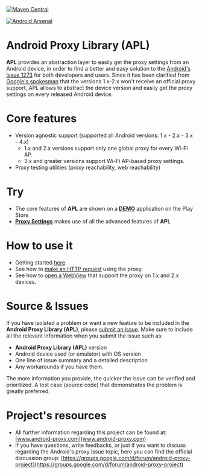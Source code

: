 [![Maven Central](https://maven-badges.herokuapp.com/maven-central/be.shouldit/android-proxy-library/badge.svg)](https://maven-badges.herokuapp.com/maven-central/be.shouldit/android-proxy-library)

[![Android Arsenal](https://img.shields.io/badge/Android%20Arsenal-APL-blue.svg?style=flat)](https://android-arsenal.com/details/1/307)

# Android Proxy Library (APL) 
**APL** provides an abstraction layer to easily get the proxy settings from an Android device, in order to find a better and easy solution to the [Android's Issue 1273](http://www.android-proxy.com/2011/09/hello-world-issue-1273.html) for both developers and users. Since it has been clarified from [Google's spokesman](http://stackoverflow.com/questions/9446871/how-users-developers-can-set-the-androids-proxy-configuration-for-versions-2-x) that the versions 1.x-2.x won't receive an official proxy support, APL allows to abstract the device version and easily get the proxy settings on every released Android device.

# Core features
* Version agnostic support (supported all Android versions: 1.x - 2.x - 3.x - 4.x)
  * 1.x and 2.x versions support only one global proxy for every Wi-Fi AP.
  * 3.x and greater versions support Wi-Fi AP-based proxy settings.
* Proxy testing utilities (proxy reachability, web reachability)


# Try
* The core features of **APL** are shown on a **[DEMO](https://play.google.com/store/apps/details?id=com.lechucksoftware.proxy.lib.activities)** application on the Play Store
* **[Proxy Settings](https://play.google.com/store/apps/details?id=com.lechucksoftware.proxy.proxysettings)** makes use of all the advanced features of **APL** 

# How to use it
* Getting started [here](https://github.com/shouldit/android-proxy-library/wiki/Getting-Started).
* See how to [make an HTTP request](https://github.com/shouldit/android-proxy-library/wiki/Make-a-HTTP-Request) using the proxy.
* See how to [open a WebView](https://github.com/shouldit/android-proxy-library/wiki/Using-WebView-with-Proxy) that support the proxy on 1.x and 2.x devices.

# Source & Issues
If you have isolated a problem or want a new feature to be included in the **Android Proxy Library (APL)**, please [submit an issue](https://github.com/shouldit/android-proxy-library/issues/new). Make sure to include all the relevant information when you submit the issue such as:

* **Android Proxy Library (APL)** version
* Android device used (or emulator) with OS version
* One line of issue summary and a detailed description
* Any workarounds if you have them.

The more information you provide, the quicker the issue can be verified and prioritized. A test case (source code) that demonstrates the problem is greatly preferred.

# Project's resources

* All further information regarding this project can be found at: [www.android-proxy.com](www.android-proxy.com)
* If you have questions, write feedbacks, or just if you want to discuss regarding the Android's proxy issue topic, here you can find the official discussion group: [https://groups.google.com/d/forum/android-proxy-project](https://groups.google.com/d/forum/android-proxy-project)

